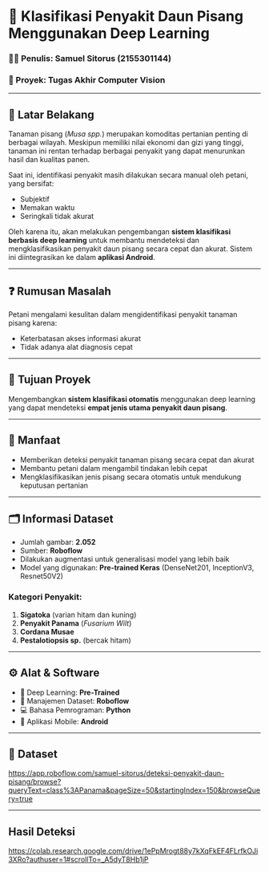 # 🍌 Klasifikasi Penyakit Daun Pisang Menggunakan Deep Learning

### 👨‍💻 Penulis: Samuel Sitorus (2155301144)  
### 📁 Proyek: Tugas Akhir Computer Vision

---

## 🌿 Latar Belakang

Tanaman pisang (*Musa spp.*) merupakan komoditas pertanian penting di berbagai wilayah. Meskipun memiliki nilai ekonomi dan gizi yang tinggi, tanaman ini rentan terhadap berbagai penyakit yang dapat menurunkan hasil dan kualitas panen.

Saat ini, identifikasi penyakit masih dilakukan secara manual oleh petani, yang bersifat:
- Subjektif
- Memakan waktu
- Seringkali tidak akurat

Oleh karena itu, akan melakukan pengembangan **sistem klasifikasi berbasis deep learning** untuk membantu mendeteksi dan mengklasifikasikan penyakit daun pisang secara cepat dan akurat. Sistem ini diintegrasikan ke dalam **aplikasi Android**.

---

## ❓ Rumusan Masalah

Petani mengalami kesulitan dalam mengidentifikasi penyakit tanaman pisang karena:
- Keterbatasan akses informasi akurat
- Tidak adanya alat diagnosis cepat

---

## 🎯 Tujuan Proyek

Mengembangkan **sistem klasifikasi otomatis** menggunakan deep learning yang dapat mendeteksi **empat jenis utama penyakit daun pisang**.

---

## 🎁 Manfaat

- Memberikan deteksi penyakit tanaman pisang secara cepat dan akurat
- Membantu petani dalam mengambil tindakan lebih cepat
- Mengklasifikasikan jenis pisang secara otomatis untuk mendukung keputusan pertanian

---

## 🗂️ Informasi Dataset

- Jumlah gambar: **2.052**
- Sumber: **Roboflow**
- Dilakukan augmentasi untuk generalisasi model yang lebih baik
- Model yang digunakan: **Pre-trained Keras** (DenseNet201, InceptionV3, Resnet50V2)

### Kategori Penyakit:

1. **Sigatoka** (varian hitam dan kuning)
2. **Penyakit Panama** (*Fusarium Wilt*)
3. **Cordana Musae**
4. **Pestalotiopsis sp.** (bercak hitam)

---

## ⚙️ Alat & Software

- 🧠 Deep Learning: **Pre-Trained**
- 🧰 Manajemen Dataset: **Roboflow**
- 💻 Bahasa Pemrograman: **Python**
- 📱 Aplikasi Mobile: **Android**

---

## 📸 Dataset

https://app.roboflow.com/samuel-sitorus/deteksi-penyakit-daun-pisang/browse?queryText=class%3APanama&pageSize=50&startingIndex=150&browseQuery=true 

---

## Hasil Deteksi
https://colab.research.google.com/drive/1ePpMrogt88y7kXqFkEF4FLrfkOJi3XRo?authuser=1#scrollTo=_A5dyT8Hb1jP 
